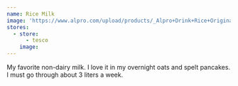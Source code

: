 ```yaml
---
name: Rice Milk
image: 'https://www.alpro.com/upload/products/_Alpro+Drink+Rice+Original+1L+edge+UK+copy_540x576_p.png'
stores:
  - store:
      - tesco
    image:
---
```



My favorite non-dairy milk. I love it in my overnight oats and spelt pancakes. I must go through about 3 liters a week.